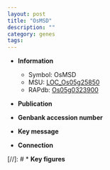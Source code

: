 ```yaml
---
layout: post
title: "OsMSD"
description: ""
category: genes
tags: 
---
```


* **Information**  
    + Symbol: OsMSD  
    + MSU: [LOC_Os05g25850](http://rice.uga.edu/cgi-bin/ORF_infopage.cgi?orf=LOC_Os05g25850)  
    + RAPdb: [Os05g0323900](http://rapdb.dna.affrc.go.jp/viewer/gbrowse_details/irgsp1?name=Os05g0323900)  

* **Publication**  

* **Genbank accession number**  

* **Key message**  

* **Connection**  

[//]: # * **Key figures**  


